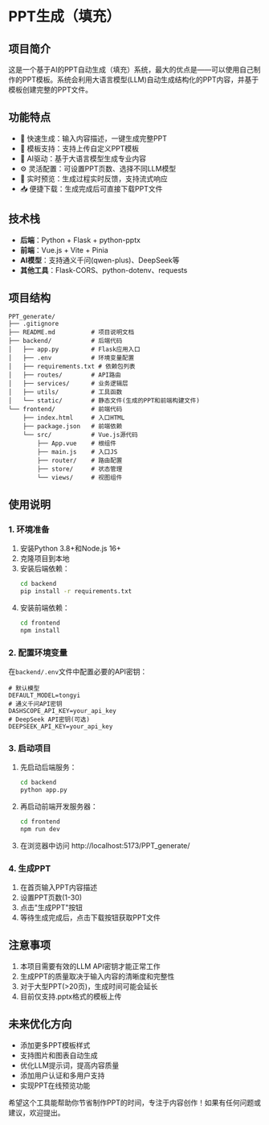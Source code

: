 # PPT生成（填充）

## 项目简介
这是一个基于AI的PPT自动生成（填充）系统，最大的优点是——可以使用自己制作的PPT模板。系统会利用大语言模型(LLM)自动生成结构化的PPT内容，并基于模板创建完整的PPT文件。

## 功能特点
- 🚀 快速生成：输入内容描述，一键生成完整PPT
- 🎨 模板支持：支持上传自定义PPT模板
- 🧠 AI驱动：基于大语言模型生成专业内容
- ⚙️ 灵活配置：可设置PPT页数、选择不同LLM模型
- 🔄 实时预览：生成过程实时反馈，支持流式响应
- 📥 便捷下载：生成完成后可直接下载PPT文件

## 技术栈
- **后端**：Python + Flask + python-pptx
- **前端**：Vue.js + Vite + Pinia
- **AI模型**：支持通义千问(qwen-plus)、DeepSeek等
- **其他工具**：Flask-CORS、python-dotenv、requests

## 项目结构
```
PPT_generate/
├── .gitignore
├── README.md          # 项目说明文档
├── backend/           # 后端代码
│   ├── app.py         # Flask应用入口
│   ├── .env           # 环境变量配置
│   ├── requirements.txt # 依赖包列表
│   ├── routes/        # API路由
│   ├── services/      # 业务逻辑层
│   ├── utils/         # 工具函数
│   └── static/        # 静态文件(生成的PPT和前端构建文件)
└── frontend/          # 前端代码
    ├── index.html     # 入口HTML
    ├── package.json   # 前端依赖
    └── src/           # Vue.js源代码
        ├── App.vue    # 根组件
        ├── main.js    # 入口JS
        ├── router/    # 路由配置
        ├── store/     # 状态管理
        └── views/     # 视图组件
```

## 使用说明
### 1. 环境准备
1. 安装Python 3.8+和Node.js 16+
2. 克隆项目到本地
3. 安装后端依赖：
   ```bash
   cd backend
   pip install -r requirements.txt
   ```
4. 安装前端依赖：
   ```bash
   cd frontend
   npm install
   ```

### 2. 配置环境变量
在`backend/.env`文件中配置必要的API密钥：
```
# 默认模型
DEFAULT_MODEL=tongyi
# 通义千问API密钥
DASHSCOPE_API_KEY=your_api_key
# DeepSeek API密钥(可选)
DEEPSEEK_API_KEY=your_api_key
```

### 3. 启动项目
1. 先启动后端服务：
   ```bash
   cd backend
   python app.py
   ```
2. 再启动前端开发服务器：
   ```bash
   cd frontend
   npm run dev
   ```
3. 在浏览器中访问 http://localhost:5173/PPT_generate/

### 4. 生成PPT
1. 在首页输入PPT内容描述
2. 设置PPT页数(1-30)
3. 点击"生成PPT"按钮
4. 等待生成完成后，点击下载按钮获取PPT文件

## 注意事项
1. 本项目需要有效的LLM API密钥才能正常工作
2. 生成PPT的质量取决于输入内容的清晰度和完整性
3. 对于大型PPT(>20页)，生成时间可能会延长
4. 目前仅支持.pptx格式的模板上传

## 未来优化方向
- 添加更多PPT模板样式
- 支持图片和图表自动生成
- 优化LLM提示词，提高内容质量
- 添加用户认证和多用户支持
- 实现PPT在线预览功能

希望这个工具能帮助你节省制作PPT的时间，专注于内容创作！如果有任何问题或建议，欢迎提出。